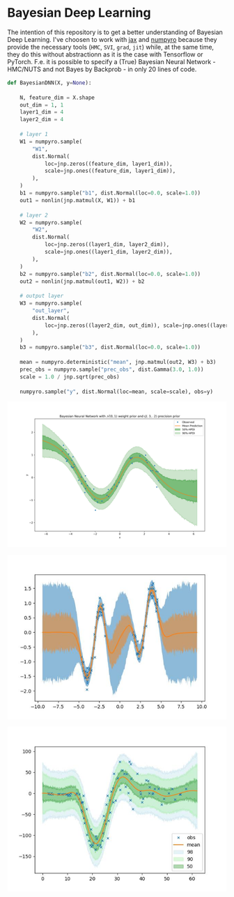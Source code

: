 # Bayesian Deep Learning
The intention of this repository is to get a better understanding of Bayesian Deep Learning.
I've choosen to work with [jax](https://github.com/google/jax) and [numpyro](https://github.com/pyro-ppl/numpyro) because they provide the necessary tools (`HMC`, `SVI`, `grad`, `jit`) while, at the same time, they do this without abstractionn as it is the case with Tensorflow or PyTorch. F.e. it is possible to specify a (True) Bayesian Neural Network - HMC/NUTS and not Bayes by Backprob - in only 20 lines of code.

```python
def BayesianDNN(X, y=None):

    N, feature_dim = X.shape
    out_dim = 1, 1
    layer1_dim = 4
    layer2_dim = 4

    # layer 1
    W1 = numpyro.sample(
        "W1",
        dist.Normal(
            loc=jnp.zeros((feature_dim, layer1_dim)),
            scale=jnp.ones((feature_dim, layer1_dim)),
        ),
    )
    b1 = numpyro.sample("b1", dist.Normal(loc=0.0, scale=1.0))
    out1 = nonlin(jnp.matmul(X, W1)) + b1

    # layer 2
    W2 = numpyro.sample(
        "W2",
        dist.Normal(
            loc=jnp.zeros((layer1_dim, layer2_dim)),
            scale=jnp.ones((layer1_dim, layer2_dim)),
        ),
    )
    b2 = numpyro.sample("b2", dist.Normal(loc=0.0, scale=1.0))
    out2 = nonlin(jnp.matmul(out1, W2)) + b2

    # output layer
    W3 = numpyro.sample(
        "out_layer",
        dist.Normal(
            loc=jnp.zeros((layer2_dim, out_dim)), scale=jnp.ones((layer2_dim, out_dim))
        ),
    )
    b3 = numpyro.sample("b3", dist.Normal(loc=0.0, scale=1.0))

    mean = numpyro.deterministic("mean", jnp.matmul(out2, W3) + b3)
    prec_obs = numpyro.sample("prec_obs", dist.Gamma(3.0, 1.0))
    scale = 1.0 / jnp.sqrt(prec_obs)

    numpyro.sample("y", dist.Normal(loc=mean, scale=scale), obs=y)

```

![Bayesian Neural Net](./plots/BayesianDNN.jpg)

![Gaussian Process](./plots/GaussianProcess_2021_12_15_11_18.jpg)

![Gaussian Process](./plots/GaussianProcess_2021_12_15_11_49.jpg)
